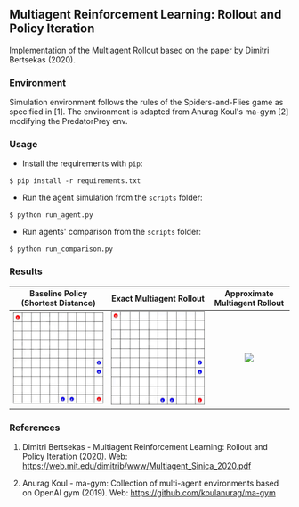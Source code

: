 ## Multiagent Reinforcement Learning: Rollout and Policy Iteration


Implementation of the Multiagent Rollout
based on the 
paper by Dimitri Bertsekas (2020).


### Environment

Simulation environment follows the rules of the Spiders-and-Flies game as 
specified in [1]. The environment is adapted from Anurag Koul's ma-gym [2] 
modifying the PredatorPrey env.


### Usage

- Install the requirements with `pip`:

```
$ pip install -r requirements.txt
```

- Run the agent simulation from the `scripts` folder:

```
$ python run_agent.py
```

- Run agents' comparison from the `scripts` folder:

```
$ python run_comparison.py
```

### Results

Baseline Policy (Shortest Distance)        |  Exact Multiagent Rollout     | Approximate Multiagent Rollout     | 
:-------------------------:|:-------------------------:|:-------------------------:|
![](artifacts/baseline.gif)  |  ![](artifacts/exact_rollout.gif) |![](artifacts/approx_rollout.gif) |



### References

1. Dimitri Bertsekas - Multiagent Reinforcement Learning: Rollout and 
   Policy Iteration (2020).
   Web: https://web.mit.edu/dimitrib/www/Multiagent_Sinica_2020.pdf
   
2. Anurag Koul - ma-gym: Collection of multi-agent environments based 
   on OpenAI gym (2019). Web: https://github.com/koulanurag/ma-gym
   